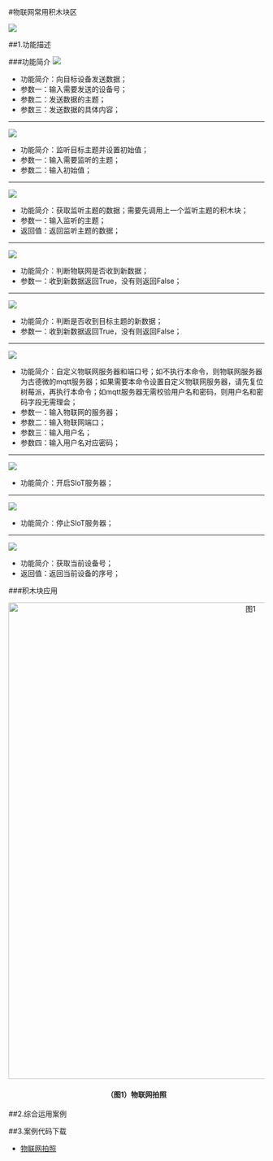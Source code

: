 #物联网常用积木块区

![](/media/wulianwang01.png)

##1.功能描述

###功能简介
![](/media/wulianwang02.png)
* 功能简介：向目标设备发送数据；
* 参数一：输入需要发送的设备号；
* 参数二：发送数据的主题；
* 参数三：发送数据的具体内容；
***
![](/media/wulianwang03.png)
* 功能简介：监听目标主题并设置初始值；
* 参数一：输入需要监听的主题；
* 参数二：输入初始值；
***
![](/media/wulianwang04.png)
* 功能简介：获取监听主题的数据；需要先调用上一个监听主题的积木块；
* 参数一：输入监听的主题；
* 返回值：返回监听主题的数据；
***
![](/media/wulianwang05.png)
* 功能简介：判断物联网是否收到新数据；
* 参数一：收到新数据返回True，没有则返回False；
***
![](/media/wulianwang06.png)
* 功能简介：判断是否收到目标主题的新数据；
* 参数一：收到新数据返回True，没有则返回False；
***
![](/media/wulianwang07.png)
* 功能简介：自定义物联网服务器和端口号；如不执行本命令，则物联网服务器为古德微的mqtt服务器；如果需要本命令设置自定义物联网服务器，请先复位树莓派，再执行本命令；如mqtt服务器无需校验用户名和密码，则用户名和密码字段无需理会；
* 参数一：输入物联网的服务器；
* 参数二：输入物联网端口；
* 参数三：输入用户名；
* 参数四：输入用户名对应密码；
***
![](/media/wulianwang08.png)
* 功能简介：开启SloT服务器；
***
![](/media/wulianwang09.png)
* 功能简介：停止SloT服务器；
***
![](/media/wulianwang10.png)
* 功能简介：获取当前设备号；
* 返回值：返回当前设备的序号；


###积木块应用
<div align="center">
    <img src="/media/wulianwang11.png" alt="图1" width="937">
    <h4>（图1）物联网拍照</h4>
</div>  

##2.综合运用案例

##3.案例代码下载
* <a href="../download/积木块说明案例源代码/wulianwanganli1.txt" download="" target="_blank">物联网拍照</a>
